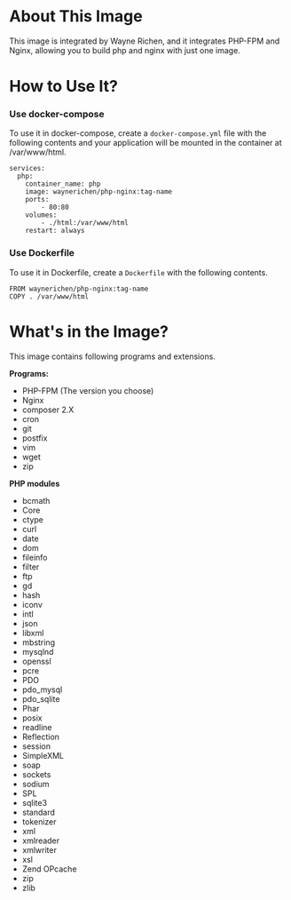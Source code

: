 # About This Image

This image is integrated by Wayne Richen, and it integrates PHP-FPM and Nginx, allowing you to build php and nginx with just one image.

# How to Use It?

### Use docker-compose

To use it in docker-compose, create a `docker-compose.yml` file with the following contents and your application will be mounted in the container at /var/www/html.

```
services:
  php:
    container_name: php
    image: waynerichen/php-nginx:tag-name
    ports:
        - 80:80
    volumes:
        - ./html:/var/www/html
    restart: always
```

### Use Dockerfile

To use it in Dockerfile, create a `Dockerfile` with the following contents.

```
FROM waynerichen/php-nginx:tag-name
COPY . /var/www/html
```

# What's in the Image?

This image contains following programs and extensions.

**Programs:**

- PHP-FPM (The version you choose)
- Nginx
- composer 2.X
- cron
- git
- postfix
- vim
- wget
- zip

**PHP modules**

- bcmath
- Core
- ctype
- curl
- date
- dom
- fileinfo
- filter
- ftp
- gd
- hash
- iconv
- intl
- json
- libxml
- mbstring
- mysqlnd
- openssl
- pcre
- PDO
- pdo_mysql
- pdo_sqlite
- Phar
- posix
- readline
- Reflection
- session
- SimpleXML
- soap
- sockets
- sodium
- SPL
- sqlite3
- standard
- tokenizer
- xml
- xmlreader
- xmlwriter
- xsl
- Zend OPcache
- zip
- zlib
